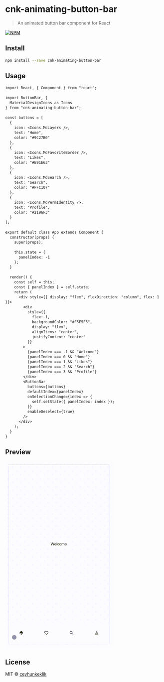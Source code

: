 # cnk-animating-button-bar

> An animated button bar component for React

[![NPM](https://img.shields.io/npm/v/cnk-animating-button-bar.svg)](https://www.npmjs.com/package/cnk-animating-button-bar)

## Install

```bash
npm install --save cnk-animating-button-bar
```

## Usage

```tsx
import React, { Component } from "react";

import ButtonBar, {
  MaterialDesignIcons as Icons
} from "cnk-animating-button-bar";

const buttons = [
  {
    icon: <Icons.MdLayers />,
    text: "Home",
    color: "#9C27B0"
  },
  {
    icon: <Icons.MdFavoriteBorder />,
    text: "Likes",
    color: "#E91E63"
  },
  {
    icon: <Icons.MdSearch />,
    text: "Search",
    color: "#FFC107"
  },
  {
    icon: <Icons.MdPermIdentity />,
    text: "Profile",
    color: "#2196F3"
  }
];

export default class App extends Component {
  constructor(props) {
    super(props);

    this.state = {
      panelIndex: -1
    };
  }

  render() {
    const self = this;
    const { panelIndex } = self.state;
    return (
      <div style={{ display: "flex", flexDirection: "column", flex: 1 }}>
        <div
          style={{
            flex: 1,
            backgroundColor: "#F5F5F5",
            display: "flex",
            alignItems: "center",
            justifyContent: "center"
          }}
        >
          {panelIndex === -1 && "Welcome"}
          {panelIndex === 0 && "Home"}
          {panelIndex === 1 && "Likes"}
          {panelIndex === 2 && "Search"}
          {panelIndex === 3 && "Profile"}
        </div>
        <ButtonBar
          buttons={buttons}
          defaultIndex={panelIndex}
          onSelectionChange={index => {
            self.setState({ panelIndex: index });
          }}
          enableDeselect={true}
        />
      </div>
    );
  }
}

```

## Preview

<img src="https://raw.githubusercontent.com/ceyhunkeklik/cnk-animating-button-bar/master/cnkanimatedbuttonbar.gif" height="600">

## License

MIT © [ceyhunkeklik](https://github.com/ceyhunkeklik)
